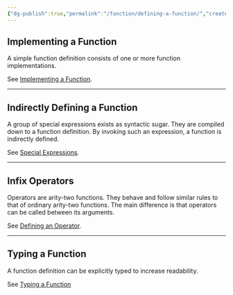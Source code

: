 ```yaml
---
{"dg-publish":true,"permalink":"/function/defining-a-function/","created":"","updated":""}
---
```



## Implementing a Function

A simple function definition consists of one or more function implementations.

See [Implementing a Function](function/Implementing%20a%20Function.md).

---

## Indirectly Defining a Function

A group of special expressions exists as syntactic sugar.
They are compiled down to a function definition.
By invoking such an expression, a function is indirectly defined.

See [Special Expressions](Expressions/Special%20Expressions.md).

---

## Infix Operators

Operators are arity-two functions.
They behave and follow similar rules to that of ordinary arity-two functions.
The main difference is that operators can be called between its arguments.

See [Defining an Operator](operator/Defining%20an%20Operator.md).

---

## Typing a Function

A function definition can be explicitly typed to increase readability.

See [Typing a Function](function/Typing%20a%20Function.md)
